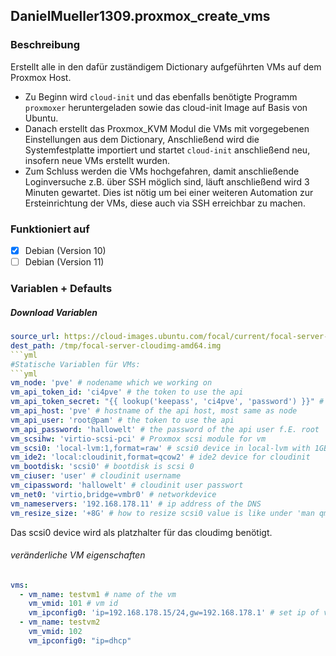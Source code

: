 ## DanielMueller1309.proxmox_create_vms
### Beschreibung
Erstellt alle in den dafür zuständigem Dictionary aufgeführten VMs auf dem Proxmox Host.
- Zu Beginn wird ``cloud-init`` und das ebenfalls benötigte Programm ``proxmoxer`` heruntergeladen sowie das cloud-init Image auf Basis von Ubuntu.
- Danach erstellt das Proxmox_KVM Modul die VMs mit vorgegebenen Einstellungen aus dem Dictionary, Anschließend wird die Systemfestplatte importiert und startet ``cloud-init`` anschließend neu, insofern neue VMs erstellt wurden.
- Zum Schluss werden die VMs hochgefahren, damit anschließende Loginversuche z.B. über SSH möglich sind, läuft anschließend wird 3 Minuten gewartet. Dies ist nötig um bei einer weiteren Automation zur Ersteinrichtung der VMs, diese auch via SSH erreichbar zu machen.

### Funktioniert auf
- [x] Debian (Version 10)
- [ ] Debian (Version 11)

### Variablen + Defaults
##### Download Variablen
```yml
source_url: https://cloud-images.ubuntu.com/focal/current/focal-server-cloudimg-amd64.img
dest_path: /tmp/focal-server-cloudimg-amd64.img
```yml
#Statische Variablen für VMs:
```yml
vm_node: 'pve' # nodename which we working on
vm_api_token_id: 'ci4pve' # the token to use the api
vm_api_token_secret: "{{ lookup('keepass', 'ci4pve', 'password') }}" # secret to token id
vm_api_host: 'pve' # hostname of the api host, most same as node
vm_api_user: 'root@pam' # the token to use the api
vm_api_password: 'hallowelt' # the password of the api user f.E. root
vm_scsihw: 'virtio-scsi-pci' # Proxmox scsi module for vm
vm_scsi0: 'local-lvm:1,format=raw' # scsi0 device in local-lvm with 1GB and format raw
vm_ide2: 'local:cloudinit,format=qcow2' # ide2 device for cloudinit
vm_bootdisk: 'scsi0' # bootdisk is scsi 0
vm_ciuser: 'user' # cloudinit username
vm_cipassword: 'hallowelt' # cloudinit user passwort
vm_net0: 'virtio,bridge=vmbr0' # networkdevice
vm_nameservers: '192.168.178.11' # ip address of the DNS
vm_resize_size: '+8G' # how to resize scsi0 value is like under 'man qm resize' shown
```
Das scsi0 device wird als platzhalter für das cloudimg benötigt.
###### veränderliche VM eigenschaften

```yml
vms:
  - vm_name: testvm1 # name of the vm
    vm_vmid: 101 # vm id
    vm_ipconfig0: 'ip=192.168.178.15/24,gw=192.168.178.1' # set ip of vm and give gateway
  - vm_name: testvm2
    vm_vmid: 102
    vm_ipconfig0: "ip=dhcp"
```
